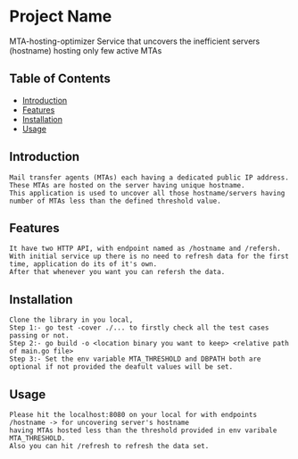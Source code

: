 # Project Name

MTA-hosting-optimizer
Service that uncovers the inefficient servers (hostname) hosting only few active MTAs

## Table of Contents

- [Introduction](#introduction)
- [Features](#features)
- [Installation](#installation)
- [Usage](#usage)

## Introduction

    Mail transfer agents (MTAs) each having a dedicated public IP address.
    These MTAs are hosted on the server having unique hostname.
    This application is used to uncover all those hostname/servers having number of MTAs less than the defined threshold value.

## Features

    It have two HTTP API, with endpoint named as /hostname and /refersh.
    With initial service up there is no need to refresh data for the first time, application do its of it's own.
    After that whenever you want you can refersh the data.

## Installation

    Clone the library in you local,
    Step 1:- go test -cover ./... to firstly check all the test cases passing or not.
    Step 2:- go build -o <location binary you want to keep> <relative path of main.go file>
    Step 3:- Set the env variable MTA_THRESHOLD and DBPATH both are optional if not provided the deafult values will be set.

## Usage

    Please hit the localhost:8080 on your local for with endpoints /hostname -> for uncovering server's hostname 
    having MTAs hosted less than the threshold provided in env varibale MTA_THRESHOLD.
    Also you can hit /refresh to refresh the data set.
